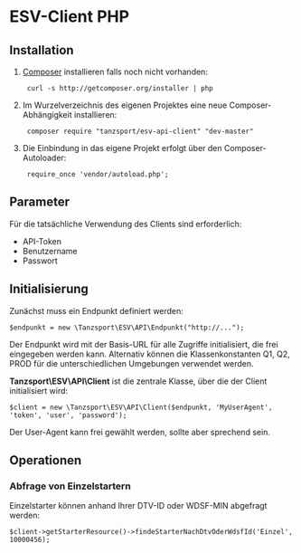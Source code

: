 # ESV-Client PHP #

## Installation ##

1. [Composer](https://getcomposer.org/) installieren falls noch nicht vorhanden:

		curl -s http://getcomposer.org/installer | php

2. Im Wurzelverzeichnis des eigenen Projektes eine neue Composer-Abhängigkeit installieren:

		composer require "tanzsport/esv-api-client" "dev-master"

3. Die Einbindung in das eigene Projekt erfolgt über den Composer-Autoloader:

		require_once 'vendor/autoload.php';

## Parameter ##

Für die tatsächliche Verwendung des Clients sind erforderlich:

* API-Token
* Benutzername
* Passwort

## Initialisierung ##

Zunächst muss ein Endpunkt definiert werden:

	$endpunkt = new \Tanzsport\ESV\API\Endpunkt("http://...");

Der Endpunkt wird mit der Basis-URL für alle Zugriffe initialisiert, die frei eingegeben werden kann. Alternativ können die Klassenkonstanten Q1, Q2, PROD für die unterschiedlichen Umgebungen verwendet werden. 

**Tanzsport\ESV\API\Client** ist die zentrale Klasse, über die der Client initialisiert wird:

	$client = new \Tanzsport\ESV\API\Client($endpunkt, 'MyUserAgent', 'token', 'user', 'password');
	
Der User-Agent kann frei gewählt werden, sollte aber sprechend sein.

## Operationen ##

### Abfrage von Einzelstartern ###

Einzelstarter können anhand Ihrer DTV-ID oder WDSF-MIN abgefragt werden:

	$client->getStarterResource()->findeStarterNachDtvOderWdsfId('Einzel', 10000456);
